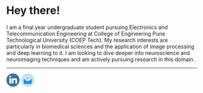 # Hey there!

I am a final year undergraduate student pursuing Electronics and Telecommunication Engineering at College of Engineering Pune Technological University (COEP Tech). My research interests are particularly in biomedical sciences and the application of image processing and deep learning to it. I am looking to dive deeper into neuroscience and neuroimaging techniques and am actively pursuing research in this domain.

------

<a href="https://www.linkedin.com/in/anwaypimpalkar/"><img src="https://github.com/anwaypimpalkar/anwaypimpalkar/raw/main/src/001-linkedin.png" width = "35px" height = "35px"></a>  <a href="mailto:pimpalkaras19.extc@coep.ac.in"><img src="https://github.com/anwaypimpalkar/anwaypimpalkar/raw/main/src/002-email.png" width = "35px" height = "35px"></a>

